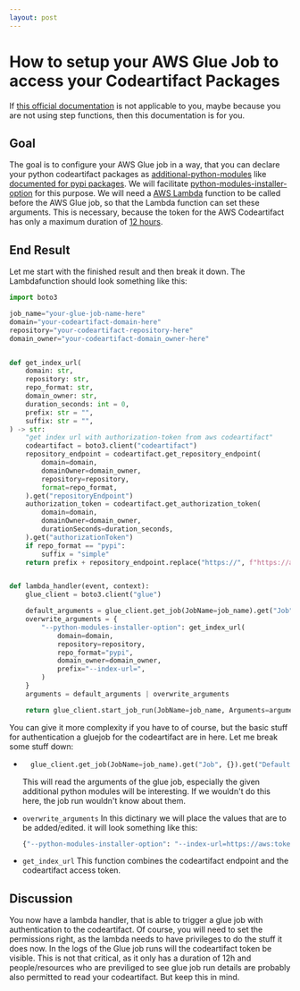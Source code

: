 ```yaml
---
layout: post
---
```

# How to setup your AWS Glue Job to access your Codeartifact Packages

If [this official documentation](https://aws.amazon.com/de/blogs/big-data/simplify-and-optimize-python-package-management-for-aws-glue-pyspark-jobs-with-aws-codeartifact/) is not applicable to you, maybe because you are not using step functions, then this documentation is for you.

## Goal

The goal is to configure your AWS Glue job in a way, that you can declare your python codeartifact packages as [additional-python-modules](https://docs.aws.amazon.com/glue/latest/dg/aws-glue-programming-etl-glue-arguments.html#additional-python-modules) like [documented for pypi packages](https://docs.aws.amazon.com/glue/latest/dg/aws-glue-programming-python-libraries.html). We will facilitate [python-modules-installer-option](https://docs.aws.amazon.com/glue/latest/dg/aws-glue-programming-etl-glue-arguments.html#python-modules-installer-option) for this purpose. We will need a [AWS Lambda](https://aws.amazon.com/lambda/) function to be called before the AWS Glue job, so that the Lambda function can set these arguments. This is necessary, because the token for the AWS Codeartifact has only a maximum duration of [12 hours](https://docs.aws.amazon.com/codeartifact/latest/ug/tokens-authentication.html).

## End Result

Let me start with the finished result and then break it down. The Lambdafunction should look something like this:

```python
import boto3

job_name="your-glue-job-name-here"
domain="your-codeartifact-domain-here"
repository="your-codeartifact-repository-here"
domain_owner="your-codeartifact-domain_owner-here"


def get_index_url(
    domain: str,
    repository: str,
    repo_format: str,
    domain_owner: str,
    duration_seconds: int = 0,
    prefix: str = "",
    suffix: str = "",
) -> str:
    "get index url with authorization-token from aws codeartifact"
    codeartifact = boto3.client("codeartifact")
    repository_endpoint = codeartifact.get_repository_endpoint(
        domain=domain,
        domainOwner=domain_owner,
        repository=repository,
        format=repo_format,
    ).get("repositoryEndpoint")
    authorization_token = codeartifact.get_authorization_token(
        domain=domain,
        domainOwner=domain_owner,
        durationSeconds=duration_seconds,
    ).get("authorizationToken")
    if repo_format == "pypi":
        suffix = "simple"
    return prefix + repository_endpoint.replace("https://", f"https://aws:{authorization_token}@") + suffix


def lambda_handler(event, context):
    glue_client = boto3.client("glue")

    default_arguments = glue_client.get_job(JobName=job_name).get("Job", {}).get("DefaultArguments", {})
    overwrite_arguments = {
        "--python-modules-installer-option": get_index_url(
            domain=domain,
            repository=repository,
            repo_format="pypi",
            domain_owner=domain_owner,
            prefix="--index-url=",
        )
    }
    arguments = default_arguments | overwrite_arguments

    return glue_client.start_job_run(JobName=job_name, Arguments=arguments)
```

You can give it more complexity if you have to of course, but the basic stuff for authentication a gluejob for the codeartifact are in here. Let me break some stuff down:

- ```python
    glue_client.get_job(JobName=job_name).get("Job", {}).get("DefaultArguments", {})
    ```

    This will read the arguments of the glue job, especially the given additional python modules will be interesting. If we wouldn't do this here, the job run wouldn't know about them.
- `overwrite_arguments`
    In this dictinary we will place the values that are to be added/edited. it will look something like this:

    ```python
    {"--python-modules-installer-option": "--index-url=https://aws:token@aws.codeartifact.uri"}
    ```

- `get_index_url`
    This function combines the codeartifact endpoint and the codeartifact access token.

## Discussion

You now have a lambda handler, that is able to trigger a glue job with authentication to the codeartifact. Of course, you will need to set the permissions right, as the lambda needs to have privileges to do the stuff it does now. In the logs of the Glue job runs will the codeartifact token be visible. This is not that critical, as it only has a duration of 12h and people/resources who are previliged to see glue job run details are probably also permitted to read your codeartifact. But keep this in mind.
